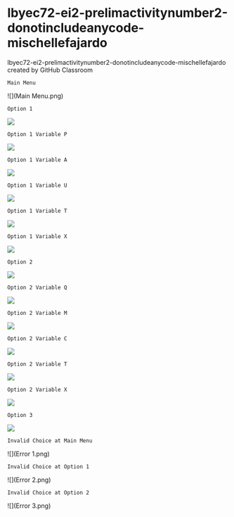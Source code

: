# lbyec72-ei2-prelimactivitynumber2-donotincludeanycode-mischellefajardo
lbyec72-ei2-prelimactivitynumber2-donotincludeanycode-mischellefajardo created by GitHub Classroom

```
Main Menu
```
![](Main Menu.png)

```
Option 1
```
![](1.png)

```
Option 1 Variable P
```
![](1P.png)

```
Option 1 Variable A
```
![](1A.png)

```
Option 1 Variable U
```
![](1U.png)

```
Option 1 Variable T
```
![](1T.png)

```
Option 1 Variable X
```
![](1X.png)

```
Option 2
```
![](2.png)

```
Option 2 Variable Q
```
![](2Q.png)

```
Option 2 Variable M
```
![](2M.png)

```
Option 2 Variable C
```
![](2C.png)

```
Option 2 Variable T
```
![](2T.png)

```
Option 2 Variable X
```
![](2X.png)

```
Option 3
```
![](3.png)

```
Invalid Choice at Main Menu
```
![](Error 1.png)

```
Invalid Choice at Option 1
```
![](Error 2.png)

```
Invalid Choice at Option 2
```
![](Error 3.png)
